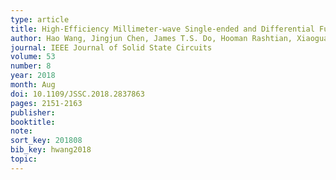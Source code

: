 ```yaml
---
type: article
title: High-Efficiency Millimeter-wave Single-ended and Differential Fundamental Oscillators in CMOS
author: Hao Wang, Jingjun Chen, James T.S. Do, Hooman Rashtian, Xiaoguang Liu
journal: IEEE Journal of Solid State Circuits
volume: 53
number: 8
year: 2018
month: Aug
doi: 10.1109/JSSC.2018.2837863
pages: 2151-2163
publisher:
booktitle:
note:
sort_key: 201808
bib_key: hwang2018
topic:
---
```

